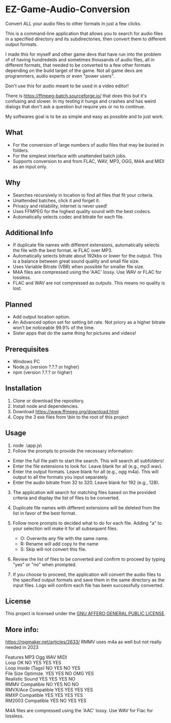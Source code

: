 # EZ-Game-Audio-Conversion

Convert ALL your audio files to other formats in just a few clicks.  

This is a command-line application that allows you to search for audio files in a specified directory and its subdirectories, then convert them to different output formats.  

I made this for myself and other game devs that have run into the problem of of having hundrededs and sometimes thousands of audio files, all in different formats, that needed to be converted to a few other formats depending on the build target of the game. Not all game devs are programmers, audio experts or even "power users".  

Don't use this for audio meant to be used in a video editor!  

There is https://ffmpeg-batch.sourceforge.io/ that does this but it's confusing and slower. In my testing it hungs and crashes and has weird dialogs that don't ask a question but require yes or no to continue.  

My softwares goal is to be as simple and easy as possible and to just work.  

## What

- For the conversion of large numbers of audio files that may be buried in folders.
- For the simplest interface with unattended batch jobs.
- Supports conversion to and from FLAC, WAV, MP3, OGG, M4A and MIDI as an input only.

## Why

- Searches recursively in location to find all files that fit your criteria.
- Unattended batches, click it and forget it.
- Privacy and reliability, internet is never used!
- Uses FFMPEG for the highest quality sound with the best codecs.
- Automatically selects codec and bitrate for each file.

## Additional Info

- If duplicate file names with different extensions, automatically selects the file with the best format. ie FLAC over MP3.
- Automatically selects bitrate about 192kbs or lower for the output. This is a balance between great sound quality and small file size.
- Uses Variable Bitrate (VBR) when possible for smaller file size.
- M4A files are compressed using the 'AAC' lossy. Use WAV or FLAC for lossless.
- FLAC and WAV are not compressed as outputs. This means no quality is lost.

## Planned

- Add output location option.
- An Advanced option set for setting bit rate. Not priory as a higher bitrate won't be noticeable 99.9% of the time.
- Sister apps that do the same thing for pictures and videos!

## Prerequisites

- Windows PC
- Node.js (version ?.?.? or higher)
- npm (version ?.?.? or higher)

## Installation

1. Clone or download the repository.
2. Install node and dependencies.
3. Download https://www.ffmpeg.org/download.html
4. Copy the 3 exe files from \bin to the root of this project

## Usage

1. node .\app.js\
2. Follow the prompts to provide the necessary information:

- Enter the full file path to start the search. This will search all subfolders!
- Enter the file extensions to look for. Leave blank for all (e.g., mp3 wav).
- Enter the output formats. Leave blank for all (e.g., ogg m4a). This will output to all the formats you input separately. 
- Enter the audio bitrate from 32 to 320. Leave blank for 192 (e.g., 128).

3. The application will search for matching files based on the provided criteria and display the list of files to be converted.
5. Duplicate file names with different extensions will be deleted from the list in favor of the best format.

6. Follow more prompts to decided what to do for each file. Adding "a" to your selection will make it for all subsequent files.
   - O: Overwrite any file with the same name.
   - R: Rename will add copy to the name
   - S: Skip will not convert this file.
   
7. Review the list of files to be converted and confirm to proceed by typing "yes" or "no" when prompted.

8. If you choose to proceed, the application will convert the audio files to the specified output formats and save them in the same directory as the input files.
   Logs will confirm each file has been successfully converted.

## License

This project is licensed under the [GNU AFFERO GENERAL PUBLIC LICENSE](https://www.gnu.org/licenses/agpl-3.0.txt).

## More info:

https://rpgmaker.net/articles/2633/
RMMV uses m4a as well but not really needed in 2023

Features	            MP3	Ogg	WAV	MIDI  
Loop OK	            NO	   YES	YES	YES  
Loop Inside (Tags)	NO	   YES	NO	   YES  
File Size Optimize.	YES	YES	NO	   OMG YES  
Realistic Sound	   YES	YES	YES	NO  
RMMV Compatible	   NO	   YES	NO	   NO  
RMVX/Ace Compatible	YES	YES	YES	YES  
RMXP Compatible	   YES	YES	YES	YES  
RM2003 Compatible	   YES	NO	   YES	YES  

M4A files are compressed using the 'AAC' lossy.
Use WAV for Flac for lossless.
